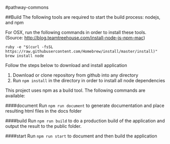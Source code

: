 #pathway-commons

##Build
The following tools are required to start the build process: nodejs, and npm

For OSX, run the following commands in order to install these tools. (Source: http://blog.teamtreehouse.com/install-node-js-npm-mac)

```
ruby -e "$(curl -fsSL https://raw.githubusercontent.com/Homebrew/install/master/install)"
brew install node
```

Follow the steps below to download and install application

1. Download or clone repository from github into any directory
2. Run ```npm install``` in the directory in order to install all node dependencies

This project uses npm as a build tool. The following commands are available:

####document
Run ```npm run document``` to generate documentation and place resulting html files in the docs folder

####build
Run ```npm run build``` to do a production build of the application and output the result to the public folder.

####start
Run ```npm run start``` to document and then build the application
